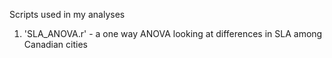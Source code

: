 Scripts used in my analyses

1. 'SLA_ANOVA.r' - a one way ANOVA looking at differences in SLA among Canadian cities
